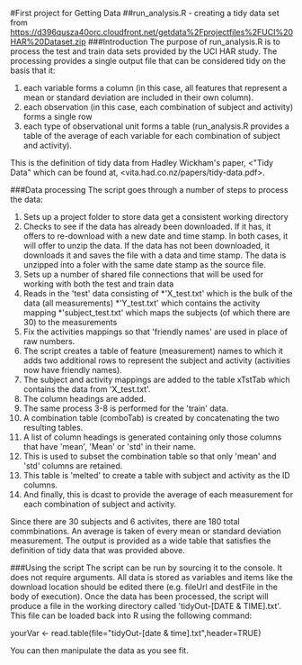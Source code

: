 #First project for Getting Data
##run_analysis.R - creating a tidy data set from <https://d396qusza40orc.cloudfront.net/getdata%2Fprojectfiles%2FUCI%20HAR%20Dataset.zip>
###Introduction
The purpose of run_analysis.R is to process the test and train data sets provided by the UCI HAR study. The processing provides a single output file that can be considered tidy on the basis that it:

1. each variable forms a column (in this case, all features that represent a mean or standard deviation are included in their own column).
2. each observation (in this case, each combination of subject and activity) forms a single row
3. each type of observational unit forms a table (run_analysis.R provides a table of the average of each variable for each combination of subject and activity). 

This is the definition of tidy data from Hadley Wickham's paper, <"Tidy Data" which can be found at, <vita.had.co.nz/papers/tidy-data.pdf>.

###Data processing
The script goes through a number of steps to process the data:

1. Sets up a project folder to store data get a consistent working directory
2. Checks to see if the data has already been downloaded. If it has, it offers to re-download with a new date and time stamp. In both cases, it will offer to unzip the data. If the data has not been downloaded, it downloads it and saves the file with a data and time stamp. The data is unzipped into a foler with the same date stamp as the source file.
3. Sets up a number of shared file connections that will be used for working with both the test and train data
4. Reads in the 'test' data consisting of 
	*'X_test.txt' which is the bulk of the data (all measurements)
	*'Y_test.txt' which contains the activity mapping
	*'subject_test.txt' which maps the subjects (of which there are 30) to the measurements
5. Fix the activities mappings so that 'friendly names' are used in place of raw numbers.  
6. The script creates a table of feature (measurement) names to which it adds two additional rows to represent the subject and activity (activities now have friendly names).
7. The subject and activity mappings are added to the table xTstTab which contains the data from 'X_test.txt'.
8. The column headings are added.
9. The same process 3-8 is performed for the 'train' data.
10. A combination table (comboTab) is created by concatenating the two resulting tables.
11. A list of column headings is generated containing only those columns that have 'mean', 'Mean' or 'std' in their name.
12. This is used to subset the combination table so that only 'mean' and 'std' columns are retained.
13. This table is 'melted' to create a table with subject and activity as the ID columns. 
14. And finally, this is dcast to provide the average of each measurement for each combination of subject and activity.

Since there are 30 subjects and 6 activites, there are 180 total commbinations. An average is taken of every mean or standard deviation measurement. The output is provided as a wide table that satisfies the definition of tidy data that was provided above.
 
###Using the script
The script can be run by sourcing it to the console. It does not require arguments. All data is stored as variables and items like the download location should be edited there (e.g. fileUrl and destFile in the body of execution). Once the data has been processed, the script will produce a file in the working directory called 'tidyOut-[DATE & TIME].txt'. This file can be loaded back into R using the following command:

yourVar <- read.table(file="tidyOut-[date & time].txt",header=TRUE)

You can then manipulate the data as you see fit.
